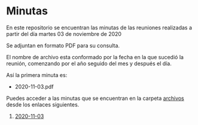# Minutas

En este repositorio se encuentran las minutas de las reuniones realizadas a partir del día martes 03 de noviembre de 2020

Se adjuntan en formato PDF para su consulta.

El nombre de archivo esta conformado por la fecha en la que sucedió la reunión, comenzando por el año seguido del mes y después el día.

Así la primera minuta es:

* 2020-11-03.pdf

Puedes acceder a las minutas que se encuentran en la carpeta [archivos](archivos) desde los enlaces siguientes.

1. [2020-11-03](archivos/2020-11-03.pdf)
